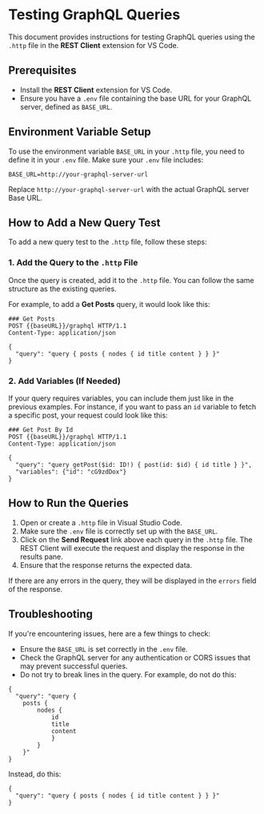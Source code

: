 # Testing GraphQL Queries

This document provides instructions for testing GraphQL queries using the `.http` file in the **REST Client** extension for VS Code. 

## Prerequisites

- Install the **REST Client** extension for VS Code.
- Ensure you have a `.env` file containing the base URL for your GraphQL server, defined as `BASE_URL`.

## Environment Variable Setup

To use the environment variable `BASE_URL` in your `.http` file, you need to define it in your `.env` file. Make sure your `.env` file includes:

```dotenv
BASE_URL=http://your-graphql-server-url
```

Replace `http://your-graphql-server-url` with the actual GraphQL server Base URL.

## How to Add a New Query Test

To add a new query test to the `.http` file, follow these steps:

### 1. Add the Query to the `.http` File

Once the query is created, add it to the `.http` file. You can follow the same structure as the existing queries.

For example, to add a **Get Posts** query, it would look like this:

```http
### Get Posts
POST {{baseURL}}/graphql HTTP/1.1
Content-Type: application/json

{
  "query": "query { posts { nodes { id title content } } }"
}
```

### 2. Add Variables (If Needed)

If your query requires variables, you can include them just like in the previous examples. For instance, if you want to pass an `id` variable to fetch a specific post, your request could look like this:

```http
### Get Post By Id
POST {{baseURL}}/graphql HTTP/1.1
Content-Type: application/json

{
  "query": "query getPost($id: ID!) { post(id: $id) { id title } }",
  "variables": {"id": "cG9zdDox"}
}
```

## How to Run the Queries

1. Open or create a `.http` file in Visual Studio Code.
2. Make sure the `.env` file is correctly set up with the `BASE_URL`.
3. Click on the **Send Request** link above each query in the `.http` file. The REST Client will execute the request and display the response in the results pane.
4. Ensure that the response returns the expected data.

If there are any errors in the query, they will be displayed in the `errors` field of the response.

## Troubleshooting

If you're encountering issues, here are a few things to check:

- Ensure the `BASE_URL` is set correctly in the `.env` file.
- Check the GraphQL server for any authentication or CORS issues that may prevent successful queries.
- Do not try to break lines in the query. For example, do not do this:
```http
{
  "query": "query {
    posts { 
        nodes {
            id 
            title 
            content 
            }
        }
    }"
}
```
Instead, do this:
```http
{
  "query": "query { posts { nodes { id title content } } }"
}
```
